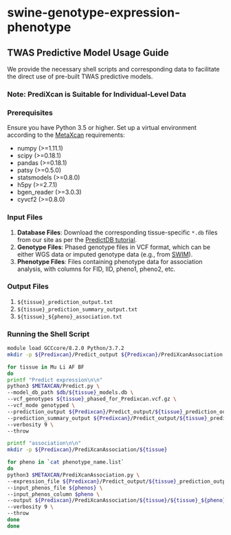 # swine-genotype-expression-phenotype

## TWAS Predictive Model Usage Guide

We provide the necessary shell scripts and corresponding data to facilitate the direct use of pre-built TWAS predictive models.

### Note: PrediXcan is Suitable for Individual-Level Data

### Prerequisites

Ensure you have Python 3.5 or higher. Set up a virtual environment according to the [MetaXcan](https://github.com/hakyimlab/MetaXcan) requirements:

- numpy (>=1.11.1)
- scipy (>=0.18.1)
- pandas (>=0.18.1)
- patsy (>=0.5.0)
- statsmodels (>=0.8.0)
- h5py (>=2.7.1)
- bgen_reader (>=3.0.3)
- cyvcf2 (>=0.8.0)

### Input Files

1. **Database Files**: Download the corresponding tissue-specific `*.db` files from our site as per the [PredictDB tutorial](https://github.com/hakyimlab/PredictDB-Tutorial).
2. **Genotype Files**: Phased genotype files in VCF format, which can be either WGS data or imputed genotype data (e.g., from [SWIM](http://106.13.12.181:9088/#/home)).
3. **Phenotype Files**: Files containing phenotype data for association analysis, with columns for FID, IID, pheno1, pheno2, etc.

### Output Files

1. `${tissue}_prediction_output.txt`
2. `${tissue}_prediction_summary_output.txt`
3. `${tissue}_${pheno}_association.txt`

### Running the Shell Script

```bash
module load GCCcore/8.2.0 Python/3.7.2
mkdir -p ${Predixcan}/Predict_output ${Predixcan}/PrediXcanAssociation 

for tissue in Mu Li AF BF 
do
printf "Predict expression\n\n"
python3 $METAXCAN/Predict.py \
--model_db_path $db/${tissue}_models.db \
--vcf_genotypes ${tissue}_phased_for_Predixcan.vcf.gz \
--vcf_mode genotyped \
--prediction_output ${Predixcan}/Predict_output/${tissue}_prediction_output.txt \
--prediction_summary_output ${Predixcan}/Predict_output/${tissue}_prediction_summary_output.txt \
--verbosity 9 \
--throw

printf "association\n\n"
mkdir -p ${Predixcan}/PrediXcanAssociation/${tissue}

for pheno in `cat phenotype_name.list`
do
python3 $METAXCAN/PrediXcanAssociation.py \
--expression_file ${Predixcan}/Predict_output/${tissue}_prediction_output.txt \
--input_phenos_file ${phenos} \
--input_phenos_column $pheno \
--output ${Predixcan}/PrediXcanAssociation/${tissue}/${tissue}_${pheno}_association.txt \
--verbosity 9 \
--throw
done
done

